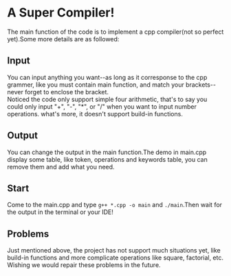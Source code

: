 # A Super Compiler!
The main function of the code is to implement a cpp compiler(not so perfect yet).Some more details are as followed:
## Input
You can input anything you want--as long as it corresponse to the cpp grammer, like you must contain main function, and match your brackets--never forget to enclose the bracket.  
Noticed the code only support simple four arithmetic, that's to say you could only input "+", "-", "*", or "/" when you want to input number operations. what's more, it doesn't support build-in functions.

## Output
You can change the output in the main function.The demo in main.cpp display some table, like token, operations and keywords table, you can remove them and add what you need.

## Start
Come to the main.cpp and type ```g++ *.cpp -o main``` and ```./main```.Then wait for the output in the terminal or your IDE!

## Problems
Just mentioned above, the project has not support much situations yet, like build-in functions and more complicate operations like square, factorial, etc. Wishing we would repair these problems in the future.
